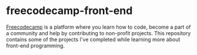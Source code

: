 # freecodecamp-front-end
[Freecodecamp](https://about.freecodecamp.org/) is a platform where you learn how to code, become a part of a community and help by contributing to non-profit projects. This repository contains some of the projects I've completed while learning more about front-end programming.
